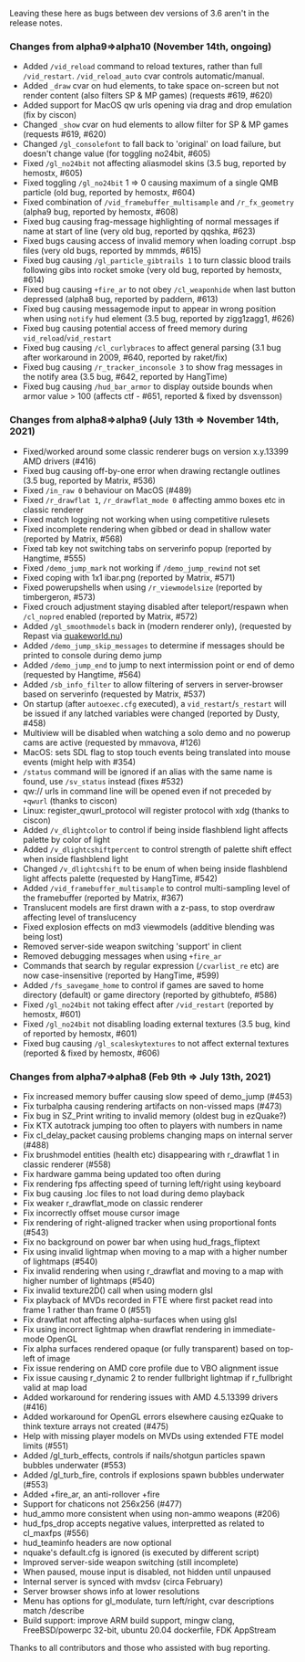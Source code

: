 Leaving these here as bugs between dev versions of 3.6 aren't in the release notes.

### Changes from alpha9=>alpha10 (November 14th, ongoing)

- Added `/vid_reload` command to reload textures, rather than full `/vid_restart`.  `/vid_reload_auto` cvar controls automatic/manual.
- Added `_draw` cvar on hud elements, to take space on-screen but not render content (also filters SP & MP games) (requests #619, #620)
- Added support for MacOS qw urls opening via drag and drop emulation (fix by ciscon)
- Changed `_show` cvar on hud elements to allow filter for SP & MP games (requests #619, #620)
- Changed `/gl_consolefont` to fall back to 'original' on load failure, but doesn't change value (for toggling no24bit, #605)
- Fixed `/gl_no24bit` not affecting aliasmodel skins (3.5 bug, reported by hemostx, #605)
- Fixed toggling `/gl_no24bit` 1 => 0 causing maximum of a single QMB particle (old bug, reported by hemostx, #604)
- Fixed combination of `/vid_framebuffer_multisample` and `/r_fx_geometry` (alpha9 bug, reported by hemostx, #608)
- Fixed bug causing frag-message highlighting of normal messages if name at start of line (very old bug, reported by qqshka, #623)
- Fixed bugs causing access of invalid memory when loading corrupt .bsp files (very old bugs, reported by mmmds, #615)
- Fixed bug causing `/gl_particle_gibtrails 1` to turn classic blood trails following gibs into rocket smoke (very old bug, reported by hemostx, #614)
- Fixed bug causing `+fire_ar` to not obey `/cl_weaponhide` when last button depressed (alpha8 bug, reported by paddern, #613)
- Fixed bug causing messagemode input to appear in wrong position when using `notify` hud element (3.5 bug, reported by zigg1zagg1, #626)
- Fixed bug causing potential access of freed memory during `vid_reload`/`vid_restart`
- Fixed bug causing `/cl_curlybraces` to affect general parsing (3.1 bug after workaround in 2009, #640, reported by raket/fix)
- Fixed bug causing `/r_tracker_inconsole 3` to show frag messages in the notify area (3.5 bug, #642, reported by HangTime)
- Fixed bug causing `/hud_bar_armor` to display outside bounds when armor value > 100 (affects ctf - #651, reported & fixed by dsvensson)

### Changes from alpha8=>alpha9 (July 13th => November 14th, 2021)

- Fixed/worked around some classic renderer bugs on version x.y.13399 AMD drivers (#416)
- Fixed bug causing off-by-one error when drawing rectangle outlines (3.5 bug, reported by Matrix, #536)
- Fixed `/in_raw 0` behaviour on MacOS (#489)
- Fixed `/r_drawflat 1`, `/r_drawflat_mode 0` affecting ammo boxes etc in classic renderer
- Fixed match logging not working when using competitive rulesets
- Fixed incomplete rendering when gibbed or dead in shallow water (reported by Matrix, #568)
- Fixed tab key not switching tabs on serverinfo popup (reported by Hangtime, #555)
- Fixed `/demo_jump_mark` not working if `/demo_jump_rewind` not set
- Fixed coping with 1x1 ibar.png (reported by Matrix, #571)
- Fixed powerupshells when using `/r_viewmodelsize` (reported by timbergeron, #573)
- Fixed crouch adjustment staying disabled after teleport/respawn when `/cl_nopred` enabled (reported by Matrix, #572)
- Added `/gl_smoothmodels` back in (modern renderer only), (requested by Repast via [quakeworld.nu](https://www.quakeworld.nu/forum/topic/7508/why-is-the-command-glsmoothmodels-r))
- Added `/demo_jump_skip_messages` to determine if messages should be printed to console during demo jump
- Added `/demo_jump_end` to jump to next intermission point or end of demo (requested by Hangtime, #564)
- Added `/sb_info_filter` to allow filtering of servers in server-browser based on serverinfo (requested by Matrix, #537)
- On startup (after `autoexec.cfg` executed), a `vid_restart`/`s_restart` will be issued if any latched variables were changed (reported by Dusty, #458)
- Multiview will be disabled when watching a solo demo and no powerup cams are active (requested by mmavova, #126)
- MacOS: sets SDL flag to stop touch events being translated into mouse events (might help with #354)
- `/status` command will be ignored if an alias with the same name is found, use `/sv_status` instead (fixes #532)
- qw:// urls in command line will be opened even if not preceded by `+qwurl` (thanks to ciscon)
- Linux: register_qwurl_protocol will register protocol with xdg (thanks to ciscon)
- Added `/v_dlightcolor` to control if being inside flashblend light affects palette by color of light
- Added `/v_dlightcshiftpercent` to control strength of palette shift effect when inside flashblend light
- Changed `/v_dlightcshift` to be enum of when being inside flashblend light affects palette (requested by HangTime, #542)
- Added `/vid_framebuffer_multisample` to control multi-sampling level of the framebuffer (reported by Matrix, #367)
- Translucent models are first drawn with a z-pass, to stop overdraw affecting level of translucency
- Fixed explosion effects on md3 viewmodels (additive blending was being lost)
- Removed server-side weapon switching 'support' in client
- Removed debugging messages when using `+fire_ar`
- Commands that search by regular expression (`/cvarlist_re` etc) are now case-insensitive (reported by HangTime, #599)
- Added `/fs_savegame_home` to control if games are saved to home directory (default) or game directory (reported by githubtefo, #586)
- Fixed `/gl_no24bit` not taking effect after `/vid_restart` (reported by hemostx, #601)
- Fixed `/gl_no24bit` not disabling loading external textures (3.5 bug, kind of reported by hemostx, #601)
- Fixed bug causing `/gl_scaleskytextures` to not affect external textures (reported & fixed by hemostx, #606)

### Changes from alpha7=>alpha8 (Feb 9th => July 13th, 2021)

- Fix increased memory buffer causing slow speed of demo_jump (#453)
- Fix turbalpha causing rendering artifacts on non-vissed maps (#473)
- Fix bug in SZ_Print writing to invalid memory (oldest bug in ezQuake?)
- Fix KTX autotrack jumping too often to players with numbers in name
- Fix cl_delay_packet causing problems changing maps on internal server (#488)
- Fix brushmodel entities (health etc) disappearing with r_drawflat 1 in classic renderer (#558)
- Fix hardware gamma being updated too often during 
- Fix rendering fps affecting speed of turning left/right using keyboard
- Fix bug causing .loc files to not load during demo playback
- Fix weaker r_drawflat_mode on classic renderer
- Fix incorrectly offset mouse cursor image
- Fix rendering of right-aligned tracker when using proportional fonts (#543)
- Fix no background on power bar when using hud_frags_fliptext
- Fix using invalid lightmap when moving to a map with a higher number of lightmaps (#540)
- Fix invalid rendering when using r_drawflat and moving to a map with higher number of lightmaps (#540)
- Fix invalid texture2D() call when using modern glsl
- Fix playback of MVDs recorded in FTE where first packet read into frame 1 rather than frame 0 (#551)
- Fix drawflat not affecting alpha-surfaces when using glsl
- Fix using incorrect lightmap when drawflat rendering in immediate-mode OpenGL
- Fix alpha surfaces rendered opaque (or fully transparent) based on top-left of image
- Fix issue rendering on AMD core profile due to VBO alignment issue
- Fix issue causing r_dynamic 2 to render fullbright lightmap if r_fullbright valid at map load
- Added workaround for rendering issues with AMD 4.5.13399 drivers (#416)
- Added workaround for OpenGL errors elsewhere causing ezQuake to think texture arrays not created (#475)
- Help with missing player models on MVDs using extended FTE model limits (#551)
- Added /gl_turb_effects, controls if nails/shotgun particles spawn bubbles underwater (#553)
- Added /gl_turb_fire, controls if explosions spawn bubbles underwater (#553)
- Added +fire_ar, an anti-rollover +fire
- Support for chaticons not 256x256 (#477)
- hud_ammo more consistent when using non-ammo weapons (#206)
- hud_fps_drop accepts negative values, interpretted as related to cl_maxfps (#556)
- hud_teaminfo headers are now optional
- nquake's default.cfg is ignored (is executed by different script)
- Improved server-side weapon switching (still incomplete)
- When paused, mouse input is disabled, not hidden until unpaused
- Internal server is synced with mvdsv (circa February)
- Server browser shows info at lower resolutions
- Menu has options for gl_modulate, turn left/right, cvar descriptions match /describe
- Build support: improve ARM build support, mingw clang, FreeBSD/powerpc 32-bit, ubuntu 20.04 dockerfile, FDK AppStream

Thanks to all contributors and those who assisted with bug reporting.
